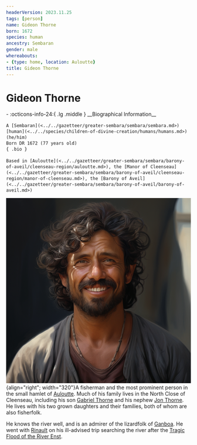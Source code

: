```yaml
---
headerVersion: 2023.11.25
tags: [person]
name: Gideon Thorne
born: 1672
species: human
ancestry: Sembaran
gender: male
whereabouts:
- {type: home, location: Auloutte}
title: Gideon Thorne
---
```

# Gideon Thorne
<div class="grid cards ext-narrow-margin ext-one-column" markdown>
- :octicons-info-24:{ .lg .middle } __Biographical Information__

    A [Sembaran](<../../gazetteer/greater-sembara/sembara/sembara.md>) [human](<../../species/children-of-divine-creation/humans/humans.md>) (he/him)  
    Born DR 1672 (77 years old)  
    { .bio }

    Based in [Auloutte](<../../gazetteer/greater-sembara/sembara/barony-of-aveil/cleenseau-region/auloutte.md>), the [Manor of Cleenseau](<../../gazetteer/greater-sembara/sembara/barony-of-aveil/cleenseau-region/manor-of-cleenseau.md>), the [Barony of Aveil](<../../gazetteer/greater-sembara/sembara/barony-of-aveil/barony-of-aveil.md>)
</div>


![Gideon Thorne](../../assets/gideon-thorne.png){align="right"; width="320"}A fisherman and the most prominent person in the small hamlet of [Auloutte](<../../gazetteer/greater-sembara/sembara/barony-of-aveil/cleenseau-region/auloutte.md>). Much of his family lives in the North Close of Cleenseau, including his son [Gabriel Thorne](<./gabriel-thorne.md>) and his nephew [Jon Thorne](<./jon-thorne.md>). He lives with his two grown daughters and their families, both of whom are also fisherfolk. 

He knows the river well, and is an admirer of the lizardfolk of [Ganboa](<../../gazetteer/greater-sembara/sembara/barony-of-aveil/cleenseau-region/ganboa.md>). He went with [Rinault](<./rinault-essford.md>) on his ill-advised trip searching the river after the [Tragic Flood of the River Enst](<../../events/1700s/1719/10/tragic-flood-of-the-river-enst.md>).